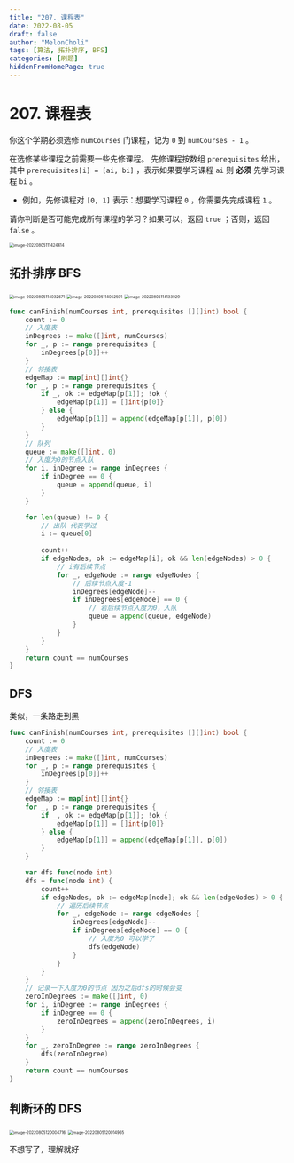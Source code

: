 ```yaml
---
title: "207. 课程表"
date: 2022-08-05
draft: false
author: "MelonCholi"
tags: [算法, 拓扑排序, BFS]
categories: [刷题]
hiddenFromHomePage: true
---
```


# 207. 课程表

你这个学期必须选修 `numCourses` 门课程，记为 `0` 到 `numCourses - 1` 。

在选修某些课程之前需要一些先修课程。 先修课程按数组 `prerequisites` 给出，其中 `prerequisites[i] = [ai, bi]` ，表示如果要学习课程 `ai` 则 **必须** 先学习课程 `bi` 。

- 例如，先修课程对 `[0, 1]` 表示：想要学习课程 `0` ，你需要先完成课程 `1` 。

请你判断是否可能完成所有课程的学习？如果可以，返回 `true` ；否则，返回 `false` 。

<img src="https://markdown-1303167219.cos.ap-shanghai.myqcloud.com/image-20220805111424414.png" alt="image-20220805111424414" style="zoom:50%;" />

## 拓扑排序 BFS

<img src="https://markdown-1303167219.cos.ap-shanghai.myqcloud.com/image-20220805114032671.png" alt="image-20220805114032671" style="zoom:50%;" />

<img src="https://markdown-1303167219.cos.ap-shanghai.myqcloud.com/image-20220805114052501.png" alt="image-20220805114052501" style="zoom:50%;" />

<img src="https://markdown-1303167219.cos.ap-shanghai.myqcloud.com/image-20220805114133929.png" alt="image-20220805114133929" style="zoom:50%;" />

```go
func canFinish(numCourses int, prerequisites [][]int) bool {
	count := 0
	// 入度表
	inDegrees := make([]int, numCourses)
	for _, p := range prerequisites {
		inDegrees[p[0]]++
	}
	// 邻接表
	edgeMap := map[int][]int{}
	for _, p := range prerequisites {
		if _, ok := edgeMap[p[1]]; !ok {
			edgeMap[p[1]] = []int{p[0]}
		} else {
			edgeMap[p[1]] = append(edgeMap[p[1]], p[0])
		}
	}
	// 队列
	queue := make([]int, 0)
	// 入度为0的节点入队
	for i, inDegree := range inDegrees {
		if inDegree == 0 {
			queue = append(queue, i)
		}
	}

	for len(queue) != 0 {
		// 出队 代表学过
		i := queue[0]
			
		count++
		if edgeNodes, ok := edgeMap[i]; ok && len(edgeNodes) > 0 {
			// i有后续节点
			for _, edgeNode := range edgeNodes {
				// 后续节点入度-1
				inDegrees[edgeNode]--
				if inDegrees[edgeNode] == 0 {
					// 若后续节点入度为0，入队
					queue = append(queue, edgeNode)
				}
			}
		}
	}
	return count == numCourses
}
```

## DFS

类似，一条路走到黑

```go
func canFinish(numCourses int, prerequisites [][]int) bool {
	count := 0
	// 入度表
	inDegrees := make([]int, numCourses)
	for _, p := range prerequisites {
		inDegrees[p[0]]++
	}
	// 邻接表
	edgeMap := map[int][]int{}
	for _, p := range prerequisites {
		if _, ok := edgeMap[p[1]]; !ok {
			edgeMap[p[1]] = []int{p[0]}
		} else {
			edgeMap[p[1]] = append(edgeMap[p[1]], p[0])
		}
	}

	var dfs func(node int)
	dfs = func(node int) {
		count++
		if edgeNodes, ok := edgeMap[node]; ok && len(edgeNodes) > 0 {
			// 遍历后续节点
			for _, edgeNode := range edgeNodes {
				inDegrees[edgeNode]--
				if inDegrees[edgeNode] == 0 {
					// 入度为0 可以学了
					dfs(edgeNode)
				}
			}
		}
	}
	// 记录一下入度为0的节点 因为之后dfs的时候会变
	zeroInDegrees := make([]int, 0)
	for i, inDegree := range inDegrees {
		if inDegree == 0 {
			zeroInDegrees = append(zeroInDegrees, i)
		}
	}
	for _, zeroInDegree := range zeroInDegrees {
		dfs(zeroInDegree)
	}
	return count == numCourses
}
```

## 判断环的 DFS

<img src="https://markdown-1303167219.cos.ap-shanghai.myqcloud.com/image-20220805120004716.png" alt="image-20220805120004716" style="zoom:50%;" />

<img src="https://markdown-1303167219.cos.ap-shanghai.myqcloud.com/image-20220805120014965.png" alt="image-20220805120014965" style="zoom:50%;" />

不想写了，理解就好